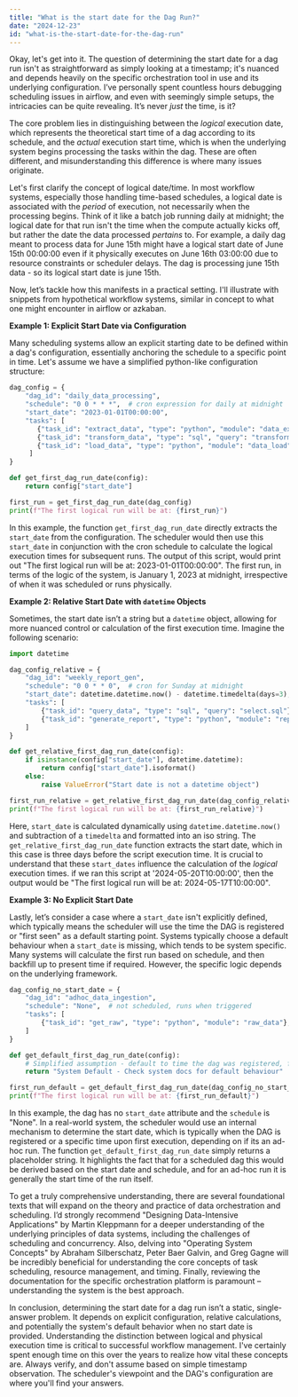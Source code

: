 ```yaml
---
title: "What is the start date for the Dag Run?"
date: "2024-12-23"
id: "what-is-the-start-date-for-the-dag-run"
---
```


Okay, let's get into it. The question of determining the start date for a dag run isn't as straightforward as simply looking at a timestamp; it's nuanced and depends heavily on the specific orchestration tool in use and its underlying configuration. I’ve personally spent countless hours debugging scheduling issues in airflow, and even with seemingly simple setups, the intricacies can be quite revealing. It’s never *just* the time, is it?

The core problem lies in distinguishing between the *logical* execution date, which represents the theoretical start time of a dag according to its schedule, and the *actual* execution start time, which is when the underlying system begins processing the tasks within the dag. These are often different, and misunderstanding this difference is where many issues originate.

Let's first clarify the concept of logical date/time. In most workflow systems, especially those handling time-based schedules, a logical date is associated with the *period* of execution, not necessarily when the processing begins. Think of it like a batch job running daily at midnight; the logical date for that run isn't the time when the compute actually kicks off, but rather the date the data processed *pertains* to. For example, a daily dag meant to process data for June 15th might have a logical start date of June 15th 00:00:00 even if it physically executes on June 16th 03:00:00 due to resource constraints or scheduler delays. The dag is processing june 15th data - so its logical start date is june 15th.

Now, let’s tackle how this manifests in a practical setting. I'll illustrate with snippets from hypothetical workflow systems, similar in concept to what one might encounter in airflow or azkaban.

**Example 1: Explicit Start Date via Configuration**

Many scheduling systems allow an explicit starting date to be defined within a dag's configuration, essentially anchoring the schedule to a specific point in time. Let's assume we have a simplified python-like configuration structure:

```python
dag_config = {
    "dag_id": "daily_data_processing",
    "schedule": "0 0 * * *",  # cron expression for daily at midnight
    "start_date": "2023-01-01T00:00:00",
    "tasks": [
       {"task_id": "extract_data", "type": "python", "module": "data_extract"},
       {"task_id": "transform_data", "type": "sql", "query": "transform.sql"},
       {"task_id": "load_data", "type": "python", "module": "data_load"}
     ]
}

def get_first_dag_run_date(config):
    return config["start_date"]

first_run = get_first_dag_run_date(dag_config)
print(f"The first logical run will be at: {first_run}")
```

In this example, the function `get_first_dag_run_date` directly extracts the `start_date` from the configuration. The scheduler would then use this `start_date` in conjunction with the cron schedule to calculate the logical execution times for subsequent runs. The output of this script, would print out "The first logical run will be at: 2023-01-01T00:00:00". The first run, in terms of the logic of the system, is January 1, 2023 at midnight, irrespective of when it was scheduled or runs physically.

**Example 2: Relative Start Date with `datetime` Objects**

Sometimes, the start date isn’t a string but a `datetime` object, allowing for more nuanced control or calculation of the first execution time. Imagine the following scenario:

```python
import datetime

dag_config_relative = {
    "dag_id": "weekly_report_gen",
    "schedule": "0 0 * * 0",  # cron for Sunday at midnight
    "start_date": datetime.datetime.now() - datetime.timedelta(days=3),  # start 3 days ago
    "tasks": [
        {"task_id": "query_data", "type": "sql", "query": "select.sql"},
        {"task_id": "generate_report", "type": "python", "module": "report_gen"},
    ]
}

def get_relative_first_dag_run_date(config):
    if isinstance(config["start_date"], datetime.datetime):
        return config["start_date"].isoformat()
    else:
        raise ValueError("Start date is not a datetime object")

first_run_relative = get_relative_first_dag_run_date(dag_config_relative)
print(f"The first logical run will be at: {first_run_relative}")

```

Here, `start_date` is calculated dynamically using `datetime.datetime.now()` and subtraction of a `timedelta` and formatted into an iso string. The `get_relative_first_dag_run_date` function extracts the start date, which in this case is three days before the script execution time. It is crucial to understand that these `start_dates` influence the calculation of the *logical* execution times. if we ran this script at '2024-05-20T10:00:00', then the output would be "The first logical run will be at: 2024-05-17T10:00:00".

**Example 3: No Explicit Start Date**

Lastly, let’s consider a case where a `start_date` isn't explicitly defined, which typically means the scheduler will use the time the DAG is registered or "first seen" as a default starting point. Systems typically choose a default behaviour when a `start_date` is missing, which tends to be system specific. Many systems will calculate the first run based on schedule, and then backfill up to present time if required. However, the specific logic depends on the underlying framework.

```python
dag_config_no_start_date = {
    "dag_id": "adhoc_data_ingestion",
    "schedule": "None",  # not scheduled, runs when triggered
    "tasks": [
        {"task_id": "get_raw", "type": "python", "module": "raw_data"},
    ]
}

def get_default_first_dag_run_date(config):
    # Simplified assumption - default to time the dag was registered, for illustrative purposes
    return "System Default - Check system docs for default behaviour"

first_run_default = get_default_first_dag_run_date(dag_config_no_start_date)
print(f"The first logical run will be at: {first_run_default}")
```

In this example, the dag has no `start_date` attribute and the `schedule` is "None". In a real-world system, the scheduler would use an internal mechanism to determine the start date, which is typically when the DAG is registered or a specific time upon first execution, depending on if its an ad-hoc run. The function `get_default_first_dag_run_date` simply returns a placeholder string. It highlights the fact that for a scheduled dag this would be derived based on the start date and schedule, and for an ad-hoc run it is generally the start time of the run itself.

To get a truly comprehensive understanding, there are several foundational texts that will expand on the theory and practice of data orchestration and scheduling. I’d strongly recommend "Designing Data-Intensive Applications" by Martin Kleppmann for a deeper understanding of the underlying principles of data systems, including the challenges of scheduling and concurrency. Also, delving into "Operating System Concepts" by Abraham Silberschatz, Peter Baer Galvin, and Greg Gagne will be incredibly beneficial for understanding the core concepts of task scheduling, resource management, and timing. Finally, reviewing the documentation for the specific orchestration platform is paramount – understanding the system is the best approach.

In conclusion, determining the start date for a dag run isn’t a static, single-answer problem. It depends on explicit configuration, relative calculations, and potentially the system's default behavior when no start date is provided. Understanding the distinction between logical and physical execution time is critical to successful workflow management. I've certainly spent enough time on this over the years to realize how vital these concepts are. Always verify, and don't assume based on simple timestamp observation. The scheduler's viewpoint and the DAG's configuration are where you'll find your answers.
